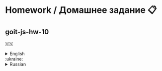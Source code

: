 # Homework / Домашнее задание :clipboard:
## goit-js-hw-10
:us:
<details>
	<summary>English</summary>

# Acceptance criteria

- `goit-js-hw-10` repository created.
- In your submitted homework, there are two links: One to your source files and one to your working page on `GitHub Pages`.
- During live page visits, there are no errors or warnings generated in the console.
- Project built with [parcel-project-template](https://github.com/goitacademy/parcel-project-template).
- Code formatted with `Prettier`.

## Start files

In the [src folder](./src), you will find start files. Copy them to your project completely, replacing the `src` folder in [parcel-project-template](https://github.com/goitacademy/parcel-project-template). To do this, download this entire repository as an archive or use the [DownGit service](https://downgit.github.io/) to download a separate folder from the repository.

## Task - country search

Create a front-end part of the application to search for information about countries by their partial or full names. Check out the [demo video](https://user-images.githubusercontent.com/17479434/131147741-7700e8c5-8744-4eea-8a8e-1c3d4635248a.mp4) of the app.

### HTTP requests

Use the public API [Rest Countries](https://restcountries.com/), namely [resource name](https://restcountries.com/#api-endpoints-v3-name), which returns an array of country objects that match the search criteria. Add at least some decoration to the interface elements.

Write a function, `fetchCountries(name)`, that makes an HTTP request to [resource name](https://restcountries.com/#api-endpoints-v3-name) and returns a promise with an array of countries - the result of your request. Move it to a separate file called `fetchCountries.js` and make a named export.

### Field filtering

The back-end returns objects with some properties most of which you do not need. To reduce the amount of data transferred, add a string of request parameters - this is how this back-end implements field filtering. Check out the [filter syntax documentation](https://restcountries.com/#filter-response).

You only need the following properties:

- `name.official` - full name of the country
- `capital` - capital
- `population` - population
- `flags.svg` - link to flag images
- `languages` - array of languages

### Search box

The user enters the name of the country to search for in the `input#search-box` text field. HTTP requests are made by typing the country name, that is, on the `input` event. However, you cannot make a request every time a key is pressed, since many requests will be made at the same time, and they will be executed in an unpredictable order.

It is necessary to use the `Debounce` technique on the event handler and make an HTTP request `300ms` after the user has stopped typing text. Use the [lodash.debounce](https://www.npmjs.com/package/lodash.debounce) package.

If the user clears the search box completely, the HTTP request is not executed, and the country list markup or country information disappears.

Sanitize the entered line using the `trim()` method, which will solve the problem when there are only spaces in the input field or at the beginning/end of the line.

### Interface

If the back-end returns more than 10 countries, a notification appears in the interface saying that the name should be more specific. For notifications, use the [notiflix library](https://github.com/notiflix/Notiflix#readme) and display this line: `"Too many matches found. Please enter a more specific name."`.

![Too many matches alert](./preview/too-many-matches.png)

If the back-end returns from 2 to 10 countries, a list of found countries is displayed under the text field. Each list item consists of a flag and country name.

![Country list UI](./preview/country-list.png)

If the request results in an array with one country, the interface displays the card markup with information about the country: flag, name, capital, population and languages.

![Country info UI](./preview/country-info.png)

> ⚠️ It is enough for the app to work for most countries. Some countries, such as `Sudan`, can be problematic because the name of the country is part of the name of another country, `South Sudan`. Do not worry about these exceptions.

## Error handling

If the user enters the name of a country that does not exist, the back-end will return not an empty array, but an error with the status code `404` - not found. If you do not handle this, the user will never know that the search has not returned any results. Add a notification, "Oops, there is no country with that name"`, in case of an error using the [notiflix library](https://github.com/notiflix/Notiflix#readme).

![Error alert](./preview/error-alert.png)

> ⚠️ Remember that `fetch` does not treat 404 as an error, so you need to explicitly reject the promise in order to catch and handle the error.
</details>
:ukraine:
<details>
<summary>Russian</summary>
	
# Критерии приема

- Создан репозиторий `goit-js-hw-10`.
- При сдаче домашней работы есть две ссылки: на исходные файлы и рабочую
  страницу на `GitHub Pages`.
- При посещении живой страницы задания, в консоли нету ошибок и предупреждений.
- Проект собран с помощью
  [parcel-project-template](https://github.com/goitacademy/parcel-project-template).
- Код отформатирован `Prettier`.

## Стартовые файлы

[Скачай стартовые файлы](https://downgit.github.io/#/home?url=https://github.com/goitacademy/javascript-homework/tree/main/v2/10/src)
с базовой разметкой и стилями задания. Скопируй их себе в проект, полностью
заменив папку `src` в
[parcel-project-template](https://github.com/goitacademy/parcel-project-template).

## Задание - поиск стран

Создай фронтенд часть приложения поиска данных о стране по её частичному или
полному имени. Посмотри демо видео работы приложения.

https://user-images.githubusercontent.com/17479434/131147741-7700e8c5-8744-4eea-8a8e-1c3d4635248a.mp4

<!-- Посмотри
[демо видео](https://user-images.githubusercontent.com/17479434/131147741-7700e8c5-8744-4eea-8a8e-1c3d4635248a.mp4)
работы приложения. -->

### HTTP-запросы

Используй публичный API [Rest Countries](https://restcountries.com/), а именно
[ресурс name](https://restcountries.com/#api-endpoints-v3-name), возвращающий
массив объектов стран удовлетворивших критерий поиска. Добавь минимальное
оформление элементов интерфейса.

Напиши функцию `fetchCountries(name)` которая делает HTTP-запрос на
[ресурс name](https://restcountries.com/#api-endpoints-v3-name) и возвращает
промис с массивом стран - результатом запроса. Вынеси её в отдельный файл
`fetchCountries.js` и сделай именованный экспорт.

### Фильтрация полей

В ответе от бэкенда возвращаются объекты, большая часть свойств которых тебе не
пригодится. Чтобы сократить объем передаваемых данных добавь строку параметров
запроса - так этот бэкенд реализует фильтрацию полей. Ознакомься с
[документацией синтаксиса фильтров](https://restcountries.com/#filter-response).

Тебе нужны только следующие свойства:

- `name.official` - полное имя страны
- `capital` - столица
- `population` - население
- `flags.svg` - ссылка на изображение флага
- `languages` - массив языков

### Поле поиска

Название страны для поиска пользователь вводит в текстовое поле
`input#search-box`. HTTP-запросы выполняются при наборе имени страны, то есть по
событию `input`. Но, делать запрос при каждом нажатии клавиши нельзя, так как
одновременно получится много запросов и они будут выполняться в непредсказуемом
порядке.

Необходимо применить приём `Debounce` на обработчике события и делать
HTTP-запрос спустя `300мс` после того, как пользователь перестал вводить текст.
Используй пакет
[lodash.debounce](https://www.npmjs.com/package/lodash.debounce).

Если пользователь полностью очищает поле поиска, то HTTP-запрос не выполняется,
а разметка списка стран или информации о стране пропадает.

Выполни санитизацию введенной строки методом `trim()`, это решит проблему когда
в поле ввода только пробелы или они есть в начале и в конце строки.

### Интерфейс

Если в ответе бэкенд вернул больше чем 10 стран, в интерфейсе пояляется
уведомление о том, что имя должно быть более специфичным. Для уведомлений
используй [библиотеку notiflix](https://github.com/notiflix/Notiflix#readme) и
выводи такую строку
`"Too many matches found. Please enter a more specific name."`.

![Too many matches alert](https://raw.githubusercontent.com/goitacademy/javascript-homework/main/v2/10/preview/too-many-matches.png)

Если бэкенд вернул от 2-х до 10-х стран, под тестовым полем отображается список
найденных стран. Каждый элемент списка состоит из флага и имени страны.

![Country list UI](https://raw.githubusercontent.com/goitacademy/javascript-homework/main/v2/10/preview/country-list.png)

Если результат запроса это массив с одной страной, в интерфейсе отображается
разметка карточки с данными о стране: флаг, название, столица, население и
языки.

![Country info UI](https://raw.githubusercontent.com/goitacademy/javascript-homework/main/v2/10/preview/country-info.png)

> ⚠️ Достаточно чтобы приложение работало для большинства стран. Некоторые
> страны, такие как `Sudan`, могут создавать проблемы, поскольку название страны
> является частью названия другой страны, `South Sudan`. Не нужно беспокоиться
> об этих исключениях.

### Обработка ошибки

Если пользователь ввёл имя страны которой не существует, бэкенд вернёт не пустой
массив, а ошибку со статус кодом `404` - не найдено. Если это не обработать, то
пользователь никогда не узнает о том, что поиск не дал результатов. Добавь
уведомление `"Oops, there is no country with that name"` в случае ошибки
используя [библиотеку notiflix](https://github.com/notiflix/Notiflix#readme).

![Error alert](https://raw.githubusercontent.com/goitacademy/javascript-homework/main/v2/10/preview/error-alert.png)

> ⚠️ Не забывай о том, что `fetch` не считает 404 ошибкой, поэтому необходимо
> явно отклонить промис чтобы можно было словить и обработать ошибку.
</details>
